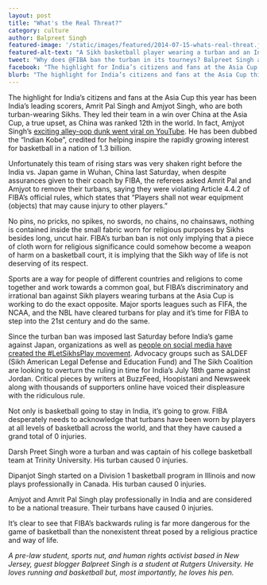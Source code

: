 ```yaml
---
layout: post
title: "What's the Real Threat?"
category: culture
author: Balpreet Singh
featured-image: '/static/images/featured/2014-07-15-whats-real-threat.jpg'
featured-alt-text: "A Sikh basketball player wearing a turban and an Indian national jersey mid-flight, towards the rim, with a basketball in hand."
tweet: "Why does @FIBA ban the turban in its tourneys? Balpreet Singh argues the real threat is the ban. "
facebook: "The highlight for India’s citizens and fans at the Asia Cup this year has been India’s leading scorers, Amrit Pal Singh and Amjyot Singh, who are both turban-wearing Sikhs. They led their team in a win over China at the Asia Cup, a true upset, as China was ranked 12th in the world. In fact, Amjyot Singh’s exciting alley-oop dunk went viral on YouTube. He has been dubbed the 'Indian Kobe', credited for helping inspire the rapidly growing interest for basketball in a nation of 1.3 billion."
blurb: "The highlight for India’s citizens and fans at the Asia Cup this year has been India’s leading scorers, Amrit Pal Singh and Amjyot Singh, who are both turban-wearing Sikhs. They led their team in a win over China at the Asia Cup, a true upset, as China was ranked 12th in the world. In fact, Amjyot Singh’s exciting alley-oop dunk went viral on YouTube. He has been dubbed the 'Indian Kobe', credited for helping inspire the rapidly growing interest for basketball in a nation of 1.3 billion."
---
```


The highlight for India’s citizens and fans at the Asia Cup this year has been India’s leading scorers, Amrit Pal Singh and Amjyot Singh, who are both turban-wearing Sikhs. They led their team in a win over China at the Asia Cup, a true upset, as China was ranked 12th in the world. In fact, Amjyot Singh’s [exciting alley-oop dunk went viral on YouTube](https://www.youtube.com/watch?v=f2TgYL6zosE). He has been dubbed the “Indian Kobe”, credited for helping inspire the rapidly growing interest for basketball in a nation of 1.3 billion.

Unfortunately this team of rising stars was very shaken right  before the India vs. Japan game in Wuhan, China last Saturday, when despite assurances given to their coach by FIBA, the referees asked Amrit Pal and Amjyot to remove their turbans, saying they were violating Article 4.4.2 of FIBA’s official rules, which states that “Players shall not wear equipment (objects) that may cause injury to other players.”

No pins, no pricks, no spikes, no swords, no chains, no chainsaws, nothing is contained inside the small fabric worn for religious purposes by Sikhs besides long, uncut hair. FIBA’s turban ban is not only implying that a piece of cloth worn for religious significance could somehow become a weapon of harm on a basketball court, it is implying that the Sikh way of life is not deserving of its respect.

Sports are a way for people of different countries and religions to come together and work towards a common goal,  but FIBA’s discriminatory and irrational ban against Sikh players wearing turbans at the Asia Cup is working to do the exact opposite. Major sports leagues such as FIFA, the NCAA, and the NBL have cleared turbans for play and it’s time for FIBA to step into the 21st century and do the same.

Since the turban ban was imposed last Saturday before India’s game against Japan, organizations as well as [people on social media have created the #LetSikhsPlay movement](https://twitter.com/search?f=realtime&q=%23letsikhsplay). Advocacy groups such as SALDEF (Sikh American Legal Defense and Education Fund)  and The Sikh Coalition are looking to overturn the ruling in time for India’s July 18th game against Jordan. Critical pieces by writers at BuzzFeed, Hoopistani and Newsweek along with thousands of supporters online have voiced their displeasure with the ridiculous rule.

Not only is basketball going to stay in India, it’s going to grow. FIBA desperately needs to acknowledge that turbans have been worn by players at all levels of basketball across the world, and that they have caused a grand total of 0 injuries.

Darsh Preet Singh wore a turban and was captain of his college basketball team at Trinity University. His turban caused 0 injuries.

Dipanjot Singh started on a Division 1 basketball program in Illinois and now plays professionally in Canada. His turban caused 0 injuries.

Amjyot and Amrit Pal Singh play professionally in India and are considered to be a national treasure. Their turbans have caused 0 injuries.

It’s clear to see that FIBA’s backwards ruling is far more dangerous for the game of basketball than the nonexistent threat posed by a religious practice and way of life.

_A pre-law student, sports nut, and human rights activist based in New Jersey, guest blogger Balpreet Singh is a student at Rutgers University. He loves running and basketball but, most importantly, he loves his pen._